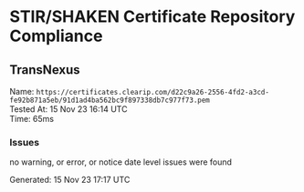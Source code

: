 # STIR/SHAKEN Certificate Repository Compliance

## TransNexus

Name: `https://certificates.clearip.com/d22c9a26-2556-4fd2-a3cd-fe92b871a5eb/91d1ad4ba562bc9f897338db7c977f73.pem`\
Tested At: 15 Nov 23 16:14 UTC\
Time: 65ms

### Issues

no warning, or error, or notice date level issues were found

Generated: 15 Nov 23 17:17 UTC